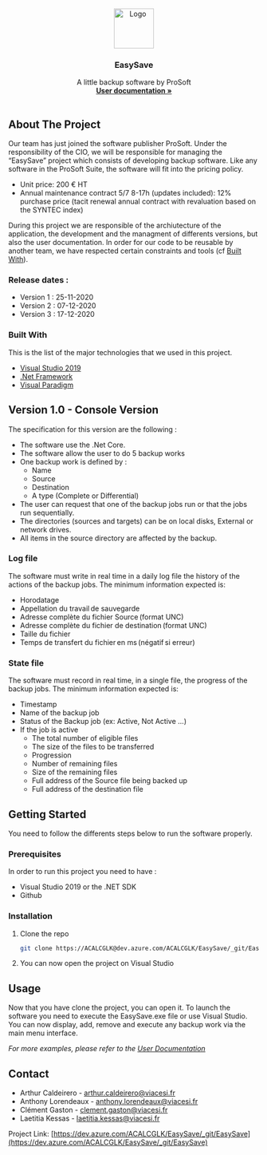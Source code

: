 <br />
<p align="center">
  <a href="https://dev.azure.com/ACALCGLK/EasySave/_git/EasySave?path=%2F&version=GBmaster">
    <img src="https://www.flaticon.com/svg/static/icons/svg/3790/3790894.svg" alt="Logo" width="80" height="80">
  </a>

  <h3 align="center"> EasySave </h3>

  <p align="center">
    A little backup software by ProSoft
    <br />
    <a href="https://dev.azure.com/ACALCGLK/_git/EasySave?path=%2FDOCUMENTATION.md"><strong>User documentation »</strong></a>
    <br />
    <br />
  </p>
</p>

<!-- TABLE OF CONTENTS 
<details open="open">
  <summary><h2 style="display: inline-block">Table of Contents</h2></summary>
  <ol>
    <li>
      <a href="#about-the-project">About The Project</a>
      <ul>
        <li><a href="#release-dates">Release dates</a></li>
        <li><a href="#built-with">Built With</a></li>
      </ul>
    </li>
    <li>
      <a href="#version-1.0">Version 1.0 - Console Version</a>
      <ul>
        <li><a href="#log-file">Log File</a></li>
        <li><a href="#state-file">State File</a></li>
      </ul>
      <a href="#getting-started">Getting Started</a>
      <ul>
        <li><a href="#prerequisites">Prerequisites</a></li>
        <li><a href="#installation">Installation</a></li>
      </ul>
    </li>
    <li><a href="#usage">Usage</a></li>
    <li><a href="#roadmap">Roadmap</a></li>
    <li><a href="#contributing">Contributing</a></li>
    <li><a href="#license">License</a></li>
    <li><a href="#contact">Contact</a></li>
    <li><a href="#acknowledgements">Acknowledgements</a></li>
  </ol>
</details>
-->


<!-- ABOUT THE PROJECT -->
## About The Project

Our team has just joined the software publisher ProSoft.
Under the responsibility of the CIO, we will be responsible for managing the “EasySave” project which consists of developing backup software.
Like any software in the ProSoft Suite, the software will fit into the pricing policy.
* Unit price: 200 € HT
* Annual maintenance contract 5/7 8-17h (updates included): 12% purchase price (tacit renewal annual contract with revaluation based on the SYNTEC index)

During this project we are responsible of the archiutecture of the application, the development and the managment of differents versions, but also the user documentation.
In order for our code to be reusable by another team, we have respected certain constraints and tools (cf <a href="#built-with">Built With</a>).

### Release dates : 
* Version 1 : 25-11-2020
* Version 2 : 07-12-2020
* Version 3 : 17-12-2020

### Built With

This is the list of the major technologies that we used in this project.

* [Visual Studio 2019](https://visualstudio.microsoft.com/fr/downloads/)
* [.Net Framework](https://docs.microsoft.com/fr-fr/dotnet/)
* [Visual Paradigm](https://online.visual-paradigm.com/fr/)


## Version 1.0 - Console Version

The specification for this version are the following :
* The software use the .Net Core.
* The software allow the user to do 5 backup works
* One backup work is defined by : 
    * Name
    * Source
    * Destination
    * A type (Complete or Differential)
* The user can request that one of the backup jobs run or that the jobs run sequentially.
* The directories (sources and targets) can be on local disks, External or network drives.
* All items in the source directory are affected by the backup.

### Log file

The software must write in real time in a daily log file the history of the actions of the backup jobs. The minimum information expected is:
* Horodatage   
* Appellation du travail de sauvegarde 
* Adresse complète du fichier Source (format UNC) 
* Adresse complète du fichier de destination (format UNC) 
* Taille du fichier  
* Temps de transfert du fichier en ms (négatif si erreur)   

### State file

The software must record in real time, in a single file, the progress of the backup jobs. The minimum information expected is:
* Timestamp
* Name of the backup job
* Status of the Backup job (ex: Active, Not Active ...)
* If the job is active
    * The total number of eligible files
    * The size of the files to be transferred
    * Progression
    * Number of remaining files
    * Size of the remaining files
    * Full address of the Source file being backed up
    * Full address of the destination file

<!-- GETTING STARTED -->
## Getting Started

You need to follow the differents steps below to run the software properly.

### Prerequisites

In order to run this project you need to have :

* Visual Studio 2019 or the .NET SDK
* Github 

### Installation

1. Clone the repo
   ```sh
   git clone https://ACALCGLK@dev.azure.com/ACALCGLK/EasySave/_git/EasySave
   ```
2. You can now open the project on Visual Studio

<!-- USAGE EXAMPLES -->
## Usage

Now that you have clone the project, you can open it. To launch the software you need to execute the EasySave.exe file or use Visual Studio.
You can now display, add, remove and execute any backup work via the main menu interface.

_For more examples, please refer to the [User Documentation](https://dev.azure.com/ACALCGLK/_git/EasySave?path=%2FDOCUMENTATION.md)_

<!-- ROADMAP 
## Roadmap

See the [open issues](https://github.com/github_username/repo_name/issues) for a list of proposed features (and known issues).


## Contributing

Contributions are what make the open source community such an amazing place to be learn, inspire, and create. Any contributions you make are **greatly appreciated**.

1. Fork the Project
2. Create your Feature Branch (`git checkout -b feature/AmazingFeature`)
3. Commit your Changes (`git commit -m 'Add some AmazingFeature'`)
4. Push to the Branch (`git push origin feature/AmazingFeature`)
5. Open a Pull Request




## License

Distributed under the MIT License. See `LICENSE` for more information.

-->

<!-- CONTACT -->
## Contact

* Arthur Caldeirero - arthur.caldeirero@viacesi.fr
* Anthony Lorendeaux - anthony.lorendeaux@viacesi.fr
* Clément Gaston - clement.gaston@viacesi.fr
* Laetitia Kessas - laetitia.kessas@viacesi.fr

Project Link: [https://dev.azure.com/ACALCGLK/EasySave/_git/EasySave](https://dev.azure.com/ACALCGLK/EasySave/_git/EasySave)



<!-- ACKNOWLEDGEMENTS 
## Acknowledgements

* []()
* []()
* []()

-->